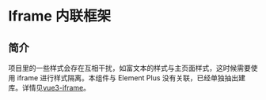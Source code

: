 # Iframe 内联框架

## 简介

项目里的一些样式会存在互相干扰，如富文本的样式与主页面样式，这时候需要使用 iframe 进行样式隔离。本组件与 Element Plus 没有关联，已经单独抽出建库。详情见[vue3-iframe](https://cxzhub.github.io/vue3-iframe/)。
